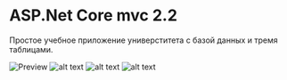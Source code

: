 ASP.Net Core mvc 2.2
=========================
Простое учебное приложение универститета с базой данных и тремя таблицами. 

![Preview](https://github.com/DzmitrySH/University/img/university1.png)
![alt text](https://github.com/DzmitrySH/University/img/university2.png)
![alt text](https://github.com/DzmitrySH/University/img/university3.png)
![alt text](https://github.com/DzmitrySH/University/img/database.png)


 

